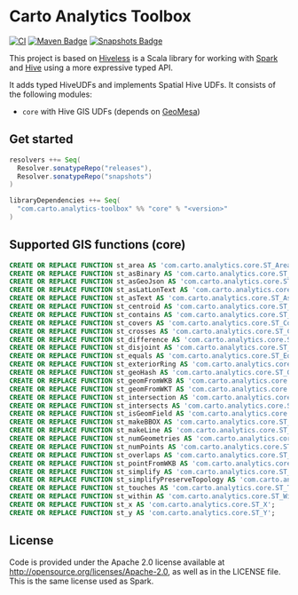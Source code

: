 # Carto Analytics Toolbox

[![CI](https://github.com/cartodb/analytics-toolbox-databricks/actions/workflows/ci.yml/badge.svg)](https://github.com/cartodb/analytics-toolbox-databricks/actions/workflows/ci.yml)
[![Maven Badge](https://img.shields.io/maven-central/v/com.carto.analytics-toolbox/core_2.12?color=blue)](https://search.maven.org/search?q=g:com.carto.analytics-toolbox%20and%20core)
[![Snapshots Badge](https://img.shields.io/nexus/s/https/oss.sonatype.org/com.carto.analytics-toolbox/core_2.12)](https://oss.sonatype.org/content/repositories/snapshots/com/carto/analytics-toolbox/core_2.12/)

This project is based on [Hiveless](https://github.com/azavea/hiveless) is a Scala library for working with [Spark](https://spark.apache.org/) and [Hive](https://hive.apache.org/) using a more expressive typed API.

It adds typed HiveUDFs and implements Spatial Hive UDFs. It consists of the following modules:

* `core` with Hive GIS UDFs (depends on [GeoMesa](https://github.com/locationtech/geomesa))

## Get started

```scala
resolvers ++= Seq(
  Resolver.sonatypeRepo("releases"),
  Resolver.sonatypeRepo("snapshots")
)

libraryDependencies ++= Seq(
  "com.carto.analytics-toolbox" %% "core" % "<version>"
)
```

## Supported GIS functions (core)

```sql
CREATE OR REPLACE FUNCTION st_area AS 'com.carto.analytics.core.ST_Area';
CREATE OR REPLACE FUNCTION st_asBinary AS 'com.carto.analytics.core.ST_AsBinary';
CREATE OR REPLACE FUNCTION st_asGeoJson AS 'com.carto.analytics.core.ST_AsGeoJson';
CREATE OR REPLACE FUNCTION st_asLatLonText AS 'com.carto.analytics.core.ST_AsLatLonText';
CREATE OR REPLACE FUNCTION st_asText AS 'com.carto.analytics.core.ST_AsText';
CREATE OR REPLACE FUNCTION st_centroid AS 'com.carto.analytics.core.ST_Centroid';
CREATE OR REPLACE FUNCTION st_contains AS 'com.carto.analytics.core.ST_Contains';
CREATE OR REPLACE FUNCTION st_covers AS 'com.carto.analytics.core.ST_Covers';
CREATE OR REPLACE FUNCTION st_crosses AS 'com.carto.analytics.core.ST_Crosses';
CREATE OR REPLACE FUNCTION st_difference AS 'com.carto.analytics.core.ST_Difference';
CREATE OR REPLACE FUNCTION st_disjoint AS 'com.carto.analytics.core.ST_Disjoint';
CREATE OR REPLACE FUNCTION st_equals AS 'com.carto.analytics.core.ST_Equals';
CREATE OR REPLACE FUNCTION st_exteriorRing AS 'com.carto.analytics.core.ST_ExteriorRing';
CREATE OR REPLACE FUNCTION st_geoHash AS 'com.carto.analytics.core.ST_GeoHash';
CREATE OR REPLACE FUNCTION st_geomFromWKB AS 'com.carto.analytics.core.ST_GeomFromWKB';
CREATE OR REPLACE FUNCTION st_geomFromWKT AS 'com.carto.analytics.core.ST_GeomFromWKT';
CREATE OR REPLACE FUNCTION st_intersection AS 'com.carto.analytics.core.ST_Intersection';
CREATE OR REPLACE FUNCTION st_intersects AS 'com.carto.analytics.core.ST_Intersects';
CREATE OR REPLACE FUNCTION st_isGeomField AS 'com.carto.analytics.core.ST_IsGeomField';
CREATE OR REPLACE FUNCTION st_makeBBOX AS 'com.carto.analytics.core.ST_MakeBBOX';
CREATE OR REPLACE FUNCTION st_makeLine AS 'com.carto.analytics.core.ST_MakeLine';
CREATE OR REPLACE FUNCTION st_numGeometries AS 'com.carto.analytics.core.ST_NumGeometries';
CREATE OR REPLACE FUNCTION st_numPoints AS 'com.carto.analytics.core.ST_NumPoints';
CREATE OR REPLACE FUNCTION st_overlaps AS 'com.carto.analytics.core.ST_Overlaps';
CREATE OR REPLACE FUNCTION st_pointFromWKB AS 'com.carto.analytics.core.ST_PointFromWKB';
CREATE OR REPLACE FUNCTION st_simplify AS 'com.carto.analytics.core.ST_Simplify';
CREATE OR REPLACE FUNCTION st_simplifyPreserveTopology AS 'com.carto.analytics.core.ST_SimplifyPreserveTopology';
CREATE OR REPLACE FUNCTION st_touches AS 'com.carto.analytics.core.ST_Touches';
CREATE OR REPLACE FUNCTION st_within AS 'com.carto.analytics.core.ST_Within';
CREATE OR REPLACE FUNCTION st_x AS 'com.carto.analytics.core.ST_X';
CREATE OR REPLACE FUNCTION st_y AS 'com.carto.analytics.core.ST_Y';
```

## License
Code is provided under the Apache 2.0 license available at http://opensource.org/licenses/Apache-2.0,
as well as in the LICENSE file. This is the same license used as Spark.

